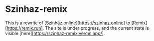 # Szinhaz-remix

This is a rewrite of [Szinház.online][https://szinhaz.online] to [Remix][https://remix.run].
The site is under progress, and the current state is visible [here][https://szinhaz-remix.vercel.app/].
